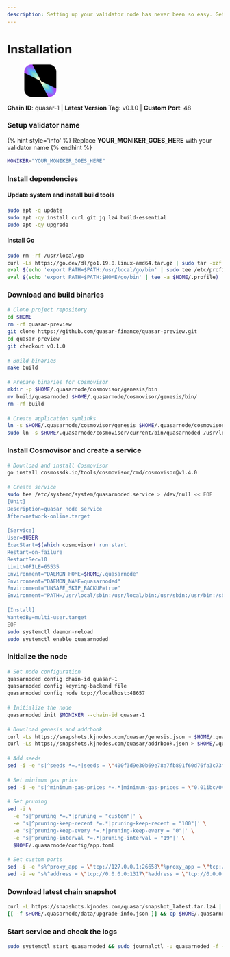```yaml
---
description: Setting up your validator node has never been so easy. Get your validator running in minutes by following step by step instructions.
---
```


# Installation

<figure><img src="https://raw.githubusercontent.com/kj89/cosmos-images/main/logos/quasar.png" alt=""><figcaption></figcaption></figure>

**Chain ID**: quasar-1 | **Latest Version Tag**: v0.1.0 | **Custom Port**: 48

### Setup validator name

{% hint style='info' %}
Replace **YOUR_MONIKER_GOES_HERE** with your validator name
{% endhint %}

```bash
MONIKER="YOUR_MONIKER_GOES_HERE"
```

### Install dependencies

#### Update system and install build tools

```bash
sudo apt -q update
sudo apt -qy install curl git jq lz4 build-essential
sudo apt -qy upgrade
```

#### Install Go

```bash
sudo rm -rf /usr/local/go
curl -Ls https://go.dev/dl/go1.19.8.linux-amd64.tar.gz | sudo tar -xzf - -C /usr/local
eval $(echo 'export PATH=$PATH:/usr/local/go/bin' | sudo tee /etc/profile.d/golang.sh)
eval $(echo 'export PATH=$PATH:$HOME/go/bin' | tee -a $HOME/.profile)
```

### Download and build binaries

```bash
# Clone project repository
cd $HOME
rm -rf quasar-preview
git clone https://github.com/quasar-finance/quasar-preview.git
cd quasar-preview
git checkout v0.1.0

# Build binaries
make build

# Prepare binaries for Cosmovisor
mkdir -p $HOME/.quasarnode/cosmovisor/genesis/bin
mv build/quasarnoded $HOME/.quasarnode/cosmovisor/genesis/bin/
rm -rf build

# Create application symlinks
ln -s $HOME/.quasarnode/cosmovisor/genesis $HOME/.quasarnode/cosmovisor/current
sudo ln -s $HOME/.quasarnode/cosmovisor/current/bin/quasarnoded /usr/local/bin/quasarnoded
```

### Install Cosmovisor and create a service

```bash
# Download and install Cosmovisor
go install cosmossdk.io/tools/cosmovisor/cmd/cosmovisor@v1.4.0

# Create service
sudo tee /etc/systemd/system/quasarnoded.service > /dev/null << EOF
[Unit]
Description=quasar node service
After=network-online.target

[Service]
User=$USER
ExecStart=$(which cosmovisor) run start
Restart=on-failure
RestartSec=10
LimitNOFILE=65535
Environment="DAEMON_HOME=$HOME/.quasarnode"
Environment="DAEMON_NAME=quasarnoded"
Environment="UNSAFE_SKIP_BACKUP=true"
Environment="PATH=/usr/local/sbin:/usr/local/bin:/usr/sbin:/usr/bin:/sbin:/bin:/usr/games:/usr/local/games:/snap/bin:$HOME/.quasarnode/cosmovisor/current/bin"

[Install]
WantedBy=multi-user.target
EOF
sudo systemctl daemon-reload
sudo systemctl enable quasarnoded
```

### Initialize the node

```bash
# Set node configuration
quasarnoded config chain-id quasar-1
quasarnoded config keyring-backend file
quasarnoded config node tcp://localhost:48657

# Initialize the node
quasarnoded init $MONIKER --chain-id quasar-1

# Download genesis and addrbook
curl -Ls https://snapshots.kjnodes.com/quasar/genesis.json > $HOME/.quasarnode/config/genesis.json
curl -Ls https://snapshots.kjnodes.com/quasar/addrbook.json > $HOME/.quasarnode/config/addrbook.json

# Add seeds
sed -i -e "s|^seeds *=.*|seeds = \"400f3d9e30b69e78a7fb891f60d76fa3c73f0ecc@quasar.rpc.kjnodes.com:48659\"|" $HOME/.quasarnode/config/config.toml

# Set minimum gas price
sed -i -e "s|^minimum-gas-prices *=.*|minimum-gas-prices = \"0.01ibc/0471F1C4E7AFD3F07702BEF6DC365268D64570F7C1FDC98EA6098DD6DE59817B,0.01ibc/FA0006F056DB6719B8C16C551FC392B62F5729978FC0B125AC9A432DBB2AA1A5,0.01ibc/FA7775734CC73176B7425910DE001A1D2AD9B6D9E93129A5D0750EAD13E4E63A\"|" $HOME/.quasarnode/config/app.toml

# Set pruning
sed -i \
  -e 's|^pruning *=.*|pruning = "custom"|' \
  -e 's|^pruning-keep-recent *=.*|pruning-keep-recent = "100"|' \
  -e 's|^pruning-keep-every *=.*|pruning-keep-every = "0"|' \
  -e 's|^pruning-interval *=.*|pruning-interval = "19"|' \
  $HOME/.quasarnode/config/app.toml

# Set custom ports
sed -i -e "s%^proxy_app = \"tcp://127.0.0.1:26658\"%proxy_app = \"tcp://127.0.0.1:48658\"%; s%^laddr = \"tcp://127.0.0.1:26657\"%laddr = \"tcp://127.0.0.1:48657\"%; s%^pprof_laddr = \"localhost:6060\"%pprof_laddr = \"localhost:48060\"%; s%^laddr = \"tcp://0.0.0.0:26656\"%laddr = \"tcp://0.0.0.0:48656\"%; s%^prometheus_listen_addr = \":26660\"%prometheus_listen_addr = \":48660\"%" $HOME/.quasarnode/config/config.toml
sed -i -e "s%^address = \"tcp://0.0.0.0:1317\"%address = \"tcp://0.0.0.0:48317\"%; s%^address = \":8080\"%address = \":48080\"%; s%^address = \"0.0.0.0:9090\"%address = \"0.0.0.0:48090\"%; s%^address = \"0.0.0.0:9091\"%address = \"0.0.0.0:48091\"%; s%:8545%:48545%; s%:8546%:48546%; s%:6065%:48065%" $HOME/.quasarnode/config/app.toml
```

### Download latest chain snapshot

```bash
curl -L https://snapshots.kjnodes.com/quasar/snapshot_latest.tar.lz4 | tar -Ilz4 -xf - -C $HOME/.quasarnode
[[ -f $HOME/.quasarnode/data/upgrade-info.json ]] && cp $HOME/.quasarnode/data/upgrade-info.json $HOME/.quasarnode/cosmovisor/genesis/upgrade-info.json
```

### Start service and check the logs

```bash
sudo systemctl start quasarnoded && sudo journalctl -u quasarnoded -f --no-hostname -o cat
```
